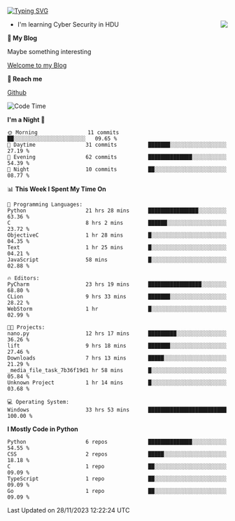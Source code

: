 [![Typing SVG](https://readme-typing-svg.herokuapp.com?font=Fira+Code&pause=1000&random=false&width=450&height=60&lines=Hello+%F0%9F%91%8B%F0%9F%8F%BB;I'm+JBNRZ)](https://git.io/typing-svg)

<a href="#">
  <img align="right" src="https://github-readme-stats.vercel.app/api?username=JBNRZ&show_icons=true&bg_color=15,f2f7fd,E0EAFC" />
</a>

- I'm learning Cyber Security in HDU

 **🌱 My Blog**

Maybe something interesting

[Welcome to my Blog](https://jbnrz.com.cn/)

 **💬 Reach me** 

[Github](https://github.com/JBNRZ)


<!--START_SECTION:waka-->
![Code Time](http://img.shields.io/badge/Code%20Time-139%20hrs%2054%20mins-blue)

**I'm a Night 🦉** 

```text
🌞 Morning                11 commits          ██░░░░░░░░░░░░░░░░░░░░░░░   09.65 % 
🌆 Daytime                31 commits          ███████░░░░░░░░░░░░░░░░░░   27.19 % 
🌃 Evening                62 commits          ██████████████░░░░░░░░░░░   54.39 % 
🌙 Night                  10 commits          ██░░░░░░░░░░░░░░░░░░░░░░░   08.77 % 
```


📊 **This Week I Spent My Time On** 

```text
💬 Programming Languages: 
Python                   21 hrs 28 mins      ████████████████░░░░░░░░░   63.36 % 
C                        8 hrs 2 mins        ██████░░░░░░░░░░░░░░░░░░░   23.72 % 
ObjectiveC               1 hr 28 mins        █░░░░░░░░░░░░░░░░░░░░░░░░   04.35 % 
Text                     1 hr 25 mins        █░░░░░░░░░░░░░░░░░░░░░░░░   04.21 % 
JavaScript               58 mins             █░░░░░░░░░░░░░░░░░░░░░░░░   02.88 % 

🔥 Editors: 
PyCharm                  23 hrs 19 mins      █████████████████░░░░░░░░   68.80 % 
CLion                    9 hrs 33 mins       ███████░░░░░░░░░░░░░░░░░░   28.22 % 
WebStorm                 1 hr                █░░░░░░░░░░░░░░░░░░░░░░░░   02.99 % 

🐱‍💻 Projects: 
nano.py                  12 hrs 17 mins      █████████░░░░░░░░░░░░░░░░   36.26 % 
lift                     9 hrs 18 mins       ███████░░░░░░░░░░░░░░░░░░   27.46 % 
Downloads                7 hrs 13 mins       █████░░░░░░░░░░░░░░░░░░░░   21.29 % 
_media_file_task_7b36f19d1 hr 58 mins        █░░░░░░░░░░░░░░░░░░░░░░░░   05.84 % 
Unknown Project          1 hr 14 mins        █░░░░░░░░░░░░░░░░░░░░░░░░   03.68 % 

💻 Operating System: 
Windows                  33 hrs 53 mins      █████████████████████████   100.00 % 
```

**I Mostly Code in Python** 

```text
Python                   6 repos             ██████████████░░░░░░░░░░░   54.55 % 
CSS                      2 repos             █████░░░░░░░░░░░░░░░░░░░░   18.18 % 
C                        1 repo              ██░░░░░░░░░░░░░░░░░░░░░░░   09.09 % 
TypeScript               1 repo              ██░░░░░░░░░░░░░░░░░░░░░░░   09.09 % 
Go                       1 repo              ██░░░░░░░░░░░░░░░░░░░░░░░   09.09 % 
```




 Last Updated on 28/11/2023 12:22:24 UTC
<!--END_SECTION:waka-->

